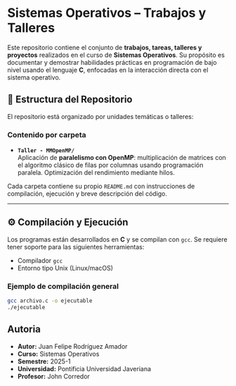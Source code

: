# Sistemas Operativos – Trabajos y Talleres

Este repositorio contiene el conjunto de **trabajos, tareas, talleres y proyectos** realizados en el curso de **Sistemas Operativos**. Su propósito es documentar y demostrar habilidades prácticas en programación de bajo nivel usando el lenguaje **C**, enfocadas en la interacción directa con el sistema operativo.

## 📁 Estructura del Repositorio

El repositorio está organizado por unidades temáticas o talleres:

### Contenido por carpeta

- **`Taller - MMOpenMP/`**  
  Aplicación de **paralelismo con OpenMP**: multiplicación de matrices con el algoritmo clásico de filas por columnas usando programación paralela. Optimización del rendimiento mediante hilos.

Cada carpeta contiene su propio `README.md` con instrucciones de compilación, ejecución y breve descripción del código.

---

## ⚙️ Compilación y Ejecución

Los programas están desarrollados en **C** y se compilan con `gcc`. Se requiere tener soporte para las siguientes herramientas:

- Compilador `gcc`
- Entorno tipo Unix (Linux/macOS)

### Ejemplo de compilación general

```bash
gcc archivo.c -o ejecutable
./ejecutable
```

## Autoria

- **Autor:** Juan Felipe Rodríguez Amador
- **Curso:** Sistemas Operativos
- **Semestre:** 2025-1
- **Universidad:** Pontificia Universidad Javeriana
- **Profesor:** John Corredor
